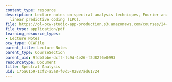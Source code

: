 ```yaml
---
content_type: resource
description: Lecture notes on spectral analysis techniques, Fourier analysis, and
  linear predictive coding (LPC).
file: https://ol-ocw-studio-app-production.s3.amazonaws.com/courses/24-910-topics-in-linguistic-theory-laboratory-phonology-spring-2007/175a61591cf2a5a8f0d502887ad61724_lec5_spectral.pdf
file_type: application/pdf
learning_resource_types:
- Lecture Notes
ocw_type: OCWFile
parent_title: Lecture Notes
parent_type: CourseSection
parent_uid: 9fdb3bbe-dcff-fc9d-4e26-f2d82f6e0993
resourcetype: Document
title: Spectral Analysis
uid: 175a6159-1cf2-a5a8-f0d5-02887ad61724
---
```

